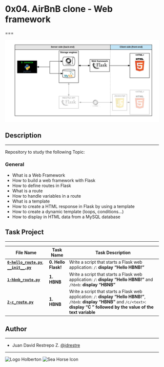 # 0x04. AirBnB clone - Web framework

===

![Diagram Web Framework Flask](https://github.com/jdrestre/pictures-holberton-projects/blob/master/0x04_AirBnB_clone_Web_Framework/hbnb_step3%20diagram%20flask.png)

## Description

---
Repository to study the following Topic:

### General

- What is a Web Framework
- How to build a web framework with Flask
- How to define routes in Flask
- What is a route
- How to handle variables in a route
- What is a template
- How to create a HTML response in Flask by using a template
- How to create a dynamic template (loops, conditions…)
- How to display in HTML data from a MySQL database

## Task Project

---
File Name|Task Name|Task Description
---|---|---
[**`0-hello_route.py`**](https://github.com/jdrestre/AirBnB_clone_v2/blob/master/web_flask/0-hello_route.py), [**`__init__.py`**](https://github.com/jdrestre/AirBnB_clone_v2/blob/master/web_flask/__init__.py)|**0. Hello Flask!**|Write a script that starts a Flask web application: `/`: **display “Hello HBNB!”**
[**`1-hbnb_route.py`**](https://github.com/jdrestre/AirBnB_clone_v2/blob/master/web_flask/1-hbnb_route.py)|**1. HBNB**|Write a script that starts a Flask web application: `/`: **display “Hello HBNB!”** and `/hbnb`: **display “HBNB”**
[**`2-c_route.py`**](https://github.com/jdrestre/AirBnB_clone_v2/blob/master/web_flask/2-c_route.py)|**1. HBNB**|Write a script that starts a Flask web application: `/`: **display “Hello HBNB!”**, `/hbnb`: **display “HBNB”** and `/c/<text>`: **display “C ” followed by the value of the text variable**

## Author

---

- Juan David Restrepo Z. [@jdrestre](https://twitter.com/jdrestre)

---
![Logo Holberton](https://www.holbertonschool.com/holberton-logo.png) ![Sea Horse Icon](https://intranet.hbtn.io/assets/holberton-logo-coral-27055cb2f875eb10bf3b3942e52a24581bc0667695bdc856d4f08b469b678000.png)
